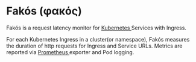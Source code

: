 # Fakós (φακός)

Fakós is a request latency monitor for [ Kubernetes ](https://kubernetes.io/) Services with Ingress.

For each Kubernetes Ingress in a cluster(or namespace), Fakós measures the duration of http requests for Ingress and Service URLs. Metrics are reported via [ Prometheus ](https://prometheus.io/) exporter and Pod logging.
